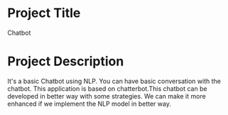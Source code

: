 
# Project Title

Chatbot

# Project Description

It's a basic Chatbot using NLP. You can have basic conversation with the chatbot. This application is based on chatterbot.This chatbot can be developed in better way with some strategies. We can make it more enhanced if we implement the NLP model in better way.
